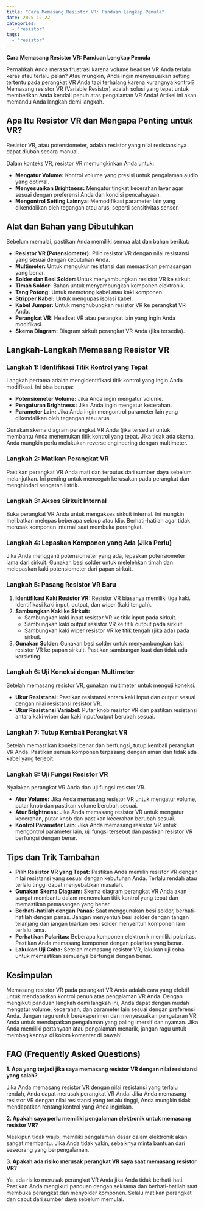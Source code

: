 ```yaml
---
title: "Cara Memasang Resistor VR: Panduan Lengkap Pemula"
date: 2025-12-22
categories: 
  - "resistor"
tags: 
  - "resistor"
---
```


**Cara Memasang Resistor VR: Panduan Lengkap Pemula**

Pernahkah Anda merasa frustrasi karena volume headset VR Anda terlalu keras atau terlalu pelan? Atau mungkin, Anda ingin menyesuaikan setting tertentu pada perangkat VR Anda tapi terhalang karena kurangnya kontrol? Memasang resistor VR (Variable Resistor) adalah solusi yang tepat untuk memberikan Anda kendali penuh atas pengalaman VR Anda! Artikel ini akan memandu Anda langkah demi langkah.

## Apa Itu Resistor VR dan Mengapa Penting untuk VR?

Resistor VR, atau potensiometer, adalah resistor yang nilai resistansinya dapat diubah secara manual.

Dalam konteks VR, resistor VR memungkinkan Anda untuk:

- **Mengatur Volume:** Kontrol volume yang presisi untuk pengalaman audio yang optimal.
- **Menyesuaikan Brightness:** Mengatur tingkat kecerahan layar agar sesuai dengan preferensi Anda dan kondisi pencahayaan.
- **Mengontrol Setting Lainnya:** Memodifikasi parameter lain yang dikendalikan oleh tegangan atau arus, seperti sensitivitas sensor.

## Alat dan Bahan yang Dibutuhkan

Sebelum memulai, pastikan Anda memiliki semua alat dan bahan berikut:

- **Resistor VR (Potensiometer):** Pilih resistor VR dengan nilai resistansi yang sesuai dengan kebutuhan Anda.
- **Multimeter:** Untuk mengukur resistansi dan memastikan pemasangan yang benar.
- **Solder dan Besi Solder:** Untuk menyambungkan resistor VR ke sirkuit.
- **Timah Solder:** Bahan untuk menyambungkan komponen elektronik.
- **Tang Potong:** Untuk memotong kabel atau kaki komponen.
- **Stripper Kabel:** Untuk mengupas isolasi kabel.
- **Kabel Jumper:** Untuk menghubungkan resistor VR ke perangkat VR Anda.
- **Perangkat VR:** Headset VR atau perangkat lain yang ingin Anda modifikasi.
- **Skema Diagram:** Diagram sirkuit perangkat VR Anda (jika tersedia).

## Langkah-Langkah Memasang Resistor VR

### Langkah 1: Identifikasi Titik Kontrol yang Tepat

Langkah pertama adalah mengidentifikasi titik kontrol yang ingin Anda modifikasi. Ini bisa berupa:

- **Potensiometer Volume:** Jika Anda ingin mengatur volume.
- **Pengaturan Brightness:** Jika Anda ingin mengatur kecerahan.
- **Parameter Lain:** Jika Anda ingin mengontrol parameter lain yang dikendalikan oleh tegangan atau arus.

Gunakan skema diagram perangkat VR Anda (jika tersedia) untuk membantu Anda menemukan titik kontrol yang tepat. Jika tidak ada skema, Anda mungkin perlu melakukan reverse engineering dengan multimeter.

### Langkah 2: Matikan Perangkat VR

Pastikan perangkat VR Anda mati dan terputus dari sumber daya sebelum melanjutkan. Ini penting untuk mencegah kerusakan pada perangkat dan menghindari sengatan listrik.

### Langkah 3: Akses Sirkuit Internal

Buka perangkat VR Anda untuk mengakses sirkuit internal. Ini mungkin melibatkan melepas beberapa sekrup atau klip. Berhati-hatilah agar tidak merusak komponen internal saat membuka perangkat.

### Langkah 4: Lepaskan Komponen yang Ada (Jika Perlu)

Jika Anda mengganti potensiometer yang ada, lepaskan potensiometer lama dari sirkuit. Gunakan besi solder untuk melelehkan timah dan melepaskan kaki potensiometer dari papan sirkuit.

### Langkah 5: Pasang Resistor VR Baru

1. **Identifikasi Kaki Resistor VR:** Resistor VR biasanya memiliki tiga kaki. Identifikasi kaki input, output, dan wiper (kaki tengah).
2. **Sambungkan Kaki ke Sirkuit:**
    - Sambungkan kaki input resistor VR ke titik input pada sirkuit.
    - Sambungkan kaki output resistor VR ke titik output pada sirkuit.
    - Sambungkan kaki wiper resistor VR ke titik tengah (jika ada) pada sirkuit.
3. **Gunakan Solder:** Gunakan besi solder untuk menyambungkan kaki resistor VR ke papan sirkuit. Pastikan sambungan kuat dan tidak ada korsleting.

### Langkah 6: Uji Koneksi dengan Multimeter

Setelah memasang resistor VR, gunakan multimeter untuk menguji koneksi.

- **Ukur Resistansi:** Pastikan resistansi antara kaki input dan output sesuai dengan nilai resistansi resistor VR.
- **Ukur Resistansi Variabel:** Putar knob resistor VR dan pastikan resistansi antara kaki wiper dan kaki input/output berubah sesuai.

### Langkah 7: Tutup Kembali Perangkat VR

Setelah memastikan koneksi benar dan berfungsi, tutup kembali perangkat VR Anda. Pastikan semua komponen terpasang dengan aman dan tidak ada kabel yang terjepit.

### Langkah 8: Uji Fungsi Resistor VR

Nyalakan perangkat VR Anda dan uji fungsi resistor VR.

- **Atur Volume:** Jika Anda memasang resistor VR untuk mengatur volume, putar knob dan pastikan volume berubah sesuai.
- **Atur Brightness:** Jika Anda memasang resistor VR untuk mengatur kecerahan, putar knob dan pastikan kecerahan berubah sesuai.
- **Kontrol Parameter Lain:** Jika Anda memasang resistor VR untuk mengontrol parameter lain, uji fungsi tersebut dan pastikan resistor VR berfungsi dengan benar.

## Tips dan Trik Tambahan

- **Pilih Resistor VR yang Tepat:** Pastikan Anda memilih resistor VR dengan nilai resistansi yang sesuai dengan kebutuhan Anda. Terlalu rendah atau terlalu tinggi dapat menyebabkan masalah.
- **Gunakan Skema Diagram:** Skema diagram perangkat VR Anda akan sangat membantu dalam menemukan titik kontrol yang tepat dan memastikan pemasangan yang benar.
- **Berhati-hatilah dengan Panas:** Saat menggunakan besi solder, berhati-hatilah dengan panas. Jangan menyentuh besi solder dengan tangan telanjang dan jangan biarkan besi solder menyentuh komponen lain terlalu lama.
- **Perhatikan Polaritas:** Beberapa komponen elektronik memiliki polaritas. Pastikan Anda memasang komponen dengan polaritas yang benar.
- **Lakukan Uji Coba:** Setelah memasang resistor VR, lakukan uji coba untuk memastikan semuanya berfungsi dengan benar.

## Kesimpulan

Memasang resistor VR pada perangkat VR Anda adalah cara yang efektif untuk mendapatkan kontrol penuh atas pengalaman VR Anda. Dengan mengikuti panduan langkah demi langkah ini, Anda dapat dengan mudah mengatur volume, kecerahan, dan parameter lain sesuai dengan preferensi Anda. Jangan ragu untuk bereksperimen dan menyesuaikan pengaturan VR Anda untuk mendapatkan pengalaman yang paling imersif dan nyaman. Jika Anda memiliki pertanyaan atau pengalaman menarik, jangan ragu untuk membagikannya di kolom komentar di bawah!

## FAQ (Frequently Asked Questions)

**1\. Apa yang terjadi jika saya memasang resistor VR dengan nilai resistansi yang salah?**

Jika Anda memasang resistor VR dengan nilai resistansi yang terlalu rendah, Anda dapat merusak perangkat VR Anda. Jika Anda memasang resistor VR dengan nilai resistansi yang terlalu tinggi, Anda mungkin tidak mendapatkan rentang kontrol yang Anda inginkan.

**2\. Apakah saya perlu memiliki pengalaman elektronik untuk memasang resistor VR?**

Meskipun tidak wajib, memiliki pengalaman dasar dalam elektronik akan sangat membantu. Jika Anda tidak yakin, sebaiknya minta bantuan dari seseorang yang berpengalaman.

**3\. Apakah ada risiko merusak perangkat VR saya saat memasang resistor VR?**

Ya, ada risiko merusak perangkat VR Anda jika Anda tidak berhati-hati. Pastikan Anda mengikuti panduan dengan seksama dan berhati-hatilah saat membuka perangkat dan menyolder komponen. Selalu matikan perangkat dan cabut dari sumber daya sebelum memulai.
